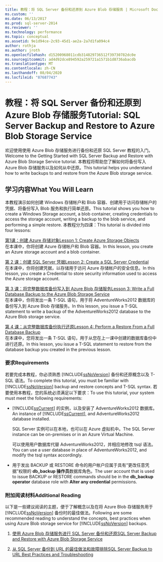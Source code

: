 ```yaml
---
title: 教程：将 SQL Server 备份和还原到 Azure Blob 存储服务 | Microsoft Docs
ms.custom: ''
ms.date: 06/13/2017
ms.prod: sql-server-2014
ms.reviewer: ''
ms.technology: performance
ms.topic: conceptual
ms.assetid: 9e1d94ce-2c93-45d1-ae2a-2a7d1fa094c4
author: rothja
ms.author: jroth
ms.openlocfilehash: d15200968011cdb314829736512f39730782dc0e
ms.sourcegitcommit: ad4d92dce894592a259721a1571b1d8736abacdb
ms.translationtype: MT
ms.contentlocale: zh-CN
ms.lasthandoff: 08/04/2020
ms.locfileid: "87687743"
---
```

# <a name="tutorial-sql-server-backup-and-restore-to-azure-blob-storage-service"></a><span data-ttu-id="b7aca-102">教程：将 SQL Server 备份和还原到 Azure Blob 存储服务</span><span class="sxs-lookup"><span data-stu-id="b7aca-102">Tutorial: SQL Server Backup and Restore to Azure Blob Storage Service</span></span>
  <span data-ttu-id="b7aca-103">欢迎使用使用 Azure Blob 存储服务进行备份和还原 SQL Server 教程的入门。</span><span class="sxs-lookup"><span data-stu-id="b7aca-103">Welcome to the Getting Started with SQL Server Backup and Restore with Azure Blob Storage Service tutorial.</span></span> <span data-ttu-id="b7aca-104">本教程将帮助您了解如何将备份写入 Azure Blob 存储服务以及如何从中还原。</span><span class="sxs-lookup"><span data-stu-id="b7aca-104">This tutorial helps you understand how to write backups to and restore from the Azure Blob storage service.</span></span>  
  
## <a name="what-you-will-learn"></a><span data-ttu-id="b7aca-105">学习内容</span><span class="sxs-lookup"><span data-stu-id="b7aca-105">What You Will Learn</span></span>  
 <span data-ttu-id="b7aca-106">本教程演示如何创建 Windows 存储帐户和 Blob 容器、创建用于访问存储帐户的凭据、将备份写入 Blob 服务和执行简单还原。</span><span class="sxs-lookup"><span data-stu-id="b7aca-106">This tutorial shows you how to create a Windows Storage account, a blob container, creating credentials to access the storage account, writing a backup to the blob service, and performing a simple restore.</span></span> <span data-ttu-id="b7aca-107">本教程分为四课：</span><span class="sxs-lookup"><span data-stu-id="b7aca-107">This tutorial is divided into four lessons:</span></span>  
  
 [<span data-ttu-id="b7aca-108">第1课：创建 Azure 存储对象</span><span class="sxs-lookup"><span data-stu-id="b7aca-108">Lesson 1: Create Azure Storage Objects</span></span>](../tutorials/lesson-1-create-windows-azure-storage-objects.md)  
 <span data-ttu-id="b7aca-109">在本课中，你将创建 Azure 存储帐户和 Blob 容器。</span><span class="sxs-lookup"><span data-stu-id="b7aca-109">In this lesson, you create an Azure storage account and a blob container.</span></span>  
  
 [<span data-ttu-id="b7aca-110">第 2 课：创建 SQL Server 凭据</span><span class="sxs-lookup"><span data-stu-id="b7aca-110">Lesson 2: Create a SQL Server Credential</span></span>](../tutorials/lesson-2-create-a-sql-server-credential.md)  
 <span data-ttu-id="b7aca-111">在本课中，你将创建凭据，以存储用于访问 Azure 存储帐户的安全信息。</span><span class="sxs-lookup"><span data-stu-id="b7aca-111">In this lesson, you create a Credential to store security information used to access the Azure storage account.</span></span>  
  
 [<span data-ttu-id="b7aca-112">第 3 课：将完整数据库备份写入到 Azure Blob 存储服务</span><span class="sxs-lookup"><span data-stu-id="b7aca-112">Lesson 3: Write a Full Database Backup to the Azure Blob Storage Service</span></span>](../tutorials/lesson-3-write-a-full-database-backup-to-the-windows-azure-blob-storage-service.md)  
 <span data-ttu-id="b7aca-113">在本课中，你将发出一条 T-SQL 语句，用于将 AdventureWorks2012 数据库的备份写入到 Azure Blob 存储服务。</span><span class="sxs-lookup"><span data-stu-id="b7aca-113">In this lesson, you issue a T-SQL statement to write a backup of the AdventureWorks2012 database to the Azure Blob storage service.</span></span>  
  
 [<span data-ttu-id="b7aca-114">第 4 课：从完整数据库备份执行还原</span><span class="sxs-lookup"><span data-stu-id="b7aca-114">Lesson 4: Perform a Restore From a Full Database Backup</span></span>](../tutorials/lesson-4-perform-a-restore-from-a-full-database-backup.md)  
 <span data-ttu-id="b7aca-115">在本课中，您将发出一条 T-SQL 语句，用于从您在上一课中创建的数据库备份中进行还原。</span><span class="sxs-lookup"><span data-stu-id="b7aca-115">In this lesson, you issue a T-SQL statement to restore from the database backup you created in the previous lesson.</span></span>  
  
### <a name="requirements"></a><span data-ttu-id="b7aca-116">要求</span><span class="sxs-lookup"><span data-stu-id="b7aca-116">Requirements</span></span>  
 <span data-ttu-id="b7aca-117">若要完成本教程，你必须熟悉 [!INCLUDE[ssNoVersion](../includes/ssnoversion-md.md)] 备份和还原概念以及 T-SQL 语法。</span><span class="sxs-lookup"><span data-stu-id="b7aca-117">To complete this tutorial, you must be familiar with [!INCLUDE[ssNoVersion](../includes/ssnoversion-md.md)] backup and restore concepts and T-SQL syntax.</span></span> <span data-ttu-id="b7aca-118">若要使用本教程，您的系统必须满足以下要求：</span><span class="sxs-lookup"><span data-stu-id="b7aca-118">To use this tutorial, your system must meet the following requirements:</span></span>  
  
-   <span data-ttu-id="b7aca-119">[!INCLUDE[ssCurrent](../includes/sscurrent-md.md)] 的实例，以及安装了 AdventureWorks2012 数据库。</span><span class="sxs-lookup"><span data-stu-id="b7aca-119">An instance of [!INCLUDE[ssCurrent](../includes/sscurrent-md.md)], and AdventureWorks2012 database installed.</span></span>  
  
     <span data-ttu-id="b7aca-120">SQL Server 实例可以在本地，也可以在 Azure 虚拟机中。</span><span class="sxs-lookup"><span data-stu-id="b7aca-120">The SQL Server instance can be on-premises or in an Azure Virtual Machine.</span></span>  
  
     <span data-ttu-id="b7aca-121">可以使用用户数据库代替 AdventureWorks2012，并相应地修改 tsql 语法。</span><span class="sxs-lookup"><span data-stu-id="b7aca-121">You can use a user database in place of AdventureWorks2012, and modify the tsql syntax accordingly.</span></span>  
  
-   <span data-ttu-id="b7aca-122">用于发出 BACKUP 或 RESTORE 命令的用户帐户应属于具有“更改任意凭据”权限的 **db_backup 操作员**数据库角色。</span><span class="sxs-lookup"><span data-stu-id="b7aca-122">The user account that is used to issue BACKUP or RESTORE commands should be in the **db_backup operator** database role with **Alter any credential** permissions.</span></span>  
  
### <a name="additional-reading"></a><span data-ttu-id="b7aca-123">附加阅读材料</span><span class="sxs-lookup"><span data-stu-id="b7aca-123">Additional Reading</span></span>  
 <span data-ttu-id="b7aca-124">以下是一些建议阅读的主题，便于了解概念以及在将 Azure Blob 存储服务用于 [!INCLUDE[ssNoVersion](../includes/ssnoversion-md.md)] 备份时的最佳做法。</span><span class="sxs-lookup"><span data-stu-id="b7aca-124">Following are some recommended reading to understand the concepts, best practices when using Azure Blob storage service for [!INCLUDE[ssNoVersion](../includes/ssnoversion-md.md)] backups.</span></span>  
  
1.  [<span data-ttu-id="b7aca-125">使用 Azure Blob 存储服务进行 SQL Server 备份和还原</span><span class="sxs-lookup"><span data-stu-id="b7aca-125">SQL Server Backup and Restore with Azure Blob Storage Service</span></span>](backup-restore/sql-server-backup-and-restore-with-microsoft-azure-blob-storage-service.md)  
  
2.  [<span data-ttu-id="b7aca-126">从 SQL Server 备份到 URL 的最佳做法和故障排除</span><span class="sxs-lookup"><span data-stu-id="b7aca-126">SQL Server Backup to URL Best Practices and Troubleshooting</span></span>](backup-restore/sql-server-backup-to-url-best-practices-and-troubleshooting.md)  
  
  
